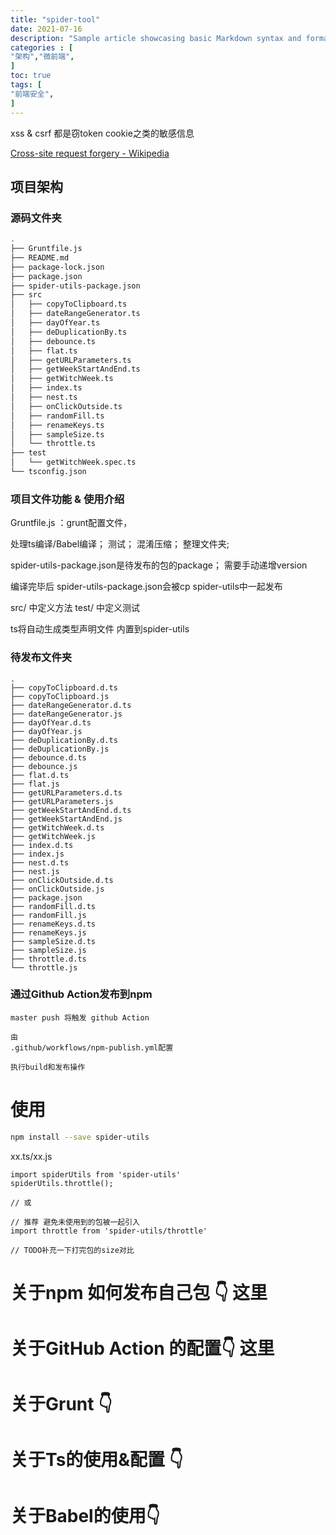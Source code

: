 ```yaml
---
title: "spider-tool"
date: 2021-07-16
description: "Sample article showcasing basic Markdown syntax and formatting for HTML elements."
categories : [                              
"架构","微前端",
]
toc: true
tags: [
"前端安全",
]
---
```


xss & csrf 都是窃token cookie之类的敏感信息

<!--more-->
[Cross-site request forgery - Wikipedia](https://en.wikipedia.org/wiki/Cross-site_request_forgery)

## 项目架构

### 源码文件夹

```bash
.
├── Gruntfile.js  
├── README.md
├── package-lock.json
├── package.json
├── spider-utils-package.json
├── src
│   ├── copyToClipboard.ts
│   ├── dateRangeGenerator.ts
│   ├── dayOfYear.ts
│   ├── deDuplicationBy.ts
│   ├── debounce.ts
│   ├── flat.ts
│   ├── getURLParameters.ts
│   ├── getWeekStartAndEnd.ts
│   ├── getWitchWeek.ts
│   ├── index.ts
│   ├── nest.ts
│   ├── onClickOutside.ts
│   ├── randomFill.ts
│   ├── renameKeys.ts
│   ├── sampleSize.ts
│   └── throttle.ts
├── test
│   └── getWitchWeek.spec.ts
└── tsconfig.json

```

### 项目文件功能 & 使用介绍

Gruntfile.js  ：grunt配置文件，

处理ts编译/Babel编译；
测试；
混淆压缩；
整理文件夹;

spider-utils-package.json是待发布的包的package；
需要手动递增version

编译完毕后
spider-utils-package.json会被cp
spider-utils中一起发布

src/ 中定义方法
test/ 中定义测试

ts将自动生成类型声明文件 
内置到spider-utils

### 待发布文件夹

```
.
├── copyToClipboard.d.ts
├── copyToClipboard.js
├── dateRangeGenerator.d.ts
├── dateRangeGenerator.js
├── dayOfYear.d.ts
├── dayOfYear.js
├── deDuplicationBy.d.ts
├── deDuplicationBy.js
├── debounce.d.ts
├── debounce.js
├── flat.d.ts
├── flat.js
├── getURLParameters.d.ts
├── getURLParameters.js
├── getWeekStartAndEnd.d.ts
├── getWeekStartAndEnd.js
├── getWitchWeek.d.ts
├── getWitchWeek.js
├── index.d.ts
├── index.js
├── nest.d.ts
├── nest.js
├── onClickOutside.d.ts
├── onClickOutside.js
├── package.json
├── randomFill.d.ts
├── randomFill.js
├── renameKeys.d.ts
├── renameKeys.js
├── sampleSize.d.ts
├── sampleSize.js
├── throttle.d.ts
└── throttle.js
```

### 通过Github Action发布到npm

```
master push 将触发 github Action

由
.github/workflows/npm-publish.yml配置

执行build和发布操作
```

# 使用

```bash
npm install --save spider-utils
```

xx.ts/xx.js

```tsx
import spiderUtils from 'spider-utils'
spiderUtils.throttle();

// 或

// 推荐 避免未使用到的包被一起引入
import throttle from 'spider-utils/throttle'

// TODO补充一下打完包的size对比
```

# 关于npm 如何发布自己包 👇 这里

# 关于GitHub Action 的配置👇 这里

# 关于Grunt 👇

# 关于Ts的使用&配置 👇

# 关于Babel的使用👇
